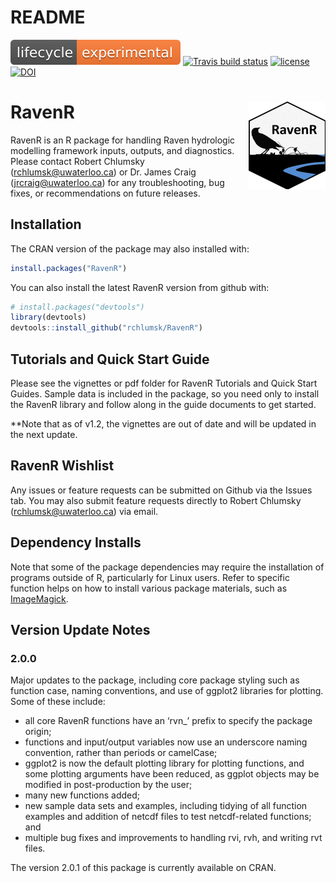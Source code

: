 README
================

![lifecycle](./man/figures/lifecycle-experimental.svg)
[![Travis build
status](https://travis-ci.org/rchlumsk/RavenR.svg?branch=master)](https://travis-ci.org/rchlumsk/RavenR)
[![license](https://img.shields.io/badge/license-GPL3-lightgrey.svg)](https://choosealicense.com/)
[![DOI](https://zenodo.org/badge/DOI/10.5281/zenodo.3468442.svg)](https://doi.org/10.5281/zenodo.3468442)

# RavenR <img src="inst/extdata/logo/RavenR_logo_small.png" align="right" />

RavenR is an R package for handling Raven hydrologic modelling framework
inputs, outputs, and diagnostics. Please contact Robert Chlumsky
(<rchlumsk@uwaterloo.ca>) or Dr. James Craig (<jrcraig@uwaterloo.ca>)
for any troubleshooting, bug fixes, or recommendations on future
releases.

## Installation

The CRAN version of the package may also installed with:
``` r
install.packages("RavenR")
```

You can also install the latest RavenR version from github with:

``` r
# install.packages("devtools")
library(devtools)
devtools::install_github("rchlumsk/RavenR")
```

## Tutorials and Quick Start Guide

Please see the vignettes or pdf folder for RavenR Tutorials and Quick
Start Guides. Sample data is included in the package, so you need only
to install the RavenR library and follow along in the guide documents to
get started.

\*\*Note that as of v1.2, the vignettes are out of date and will be
updated in the next update.

## RavenR Wishlist

Any issues or feature requests can be submitted on Github via the Issues
tab. You may also submit feature requests directly to Robert Chlumsky
(<rchlumsk@uwaterloo.ca>) via email.

## Dependency Installs

Note that some of the package dependencies may require the installation
of programs outside of R, particularly for Linux users. Refer to
specific function helps on how to install various package materials,
such as [ImageMagick](https://www.imagemagick.org/script/download.php).

## Version Update Notes

### 2.0.0

Major updates to the package, including core package styling such as
function case, naming conventions, and use of ggplot2 libraries for
plotting. Some of these include:

  - all core RavenR functions have an ‘rvn\_’ prefix to specify the
    package origin;  
  - functions and input/output variables now use an underscore naming
    convention, rather than periods or camelCase;  
  - ggplot2 is now the default plotting library for plotting functions,
    and some plotting arguments have been reduced, as ggplot objects may
    be modified in post-production by the user;  
  - many new functions added;  
  - new sample data sets and examples, including tidying of all function
    examples and addition of netcdf files to test netcdf-related
    functions; and  
  - multiple bug fixes and improvements to handling rvi, rvh, and
    writing rvt files.

The version 2.0.1 of this package is currently available on CRAN.
